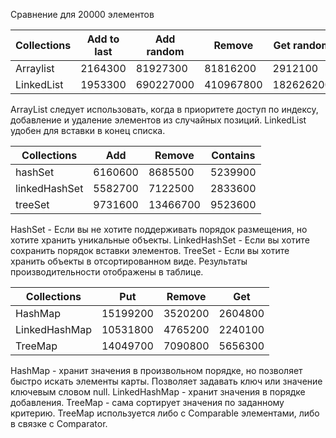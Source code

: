 Сравнение для 20000 элементов

Collections   | Add to last	 | Add random	| Remove 		| Get random
------------- | ------------ | -------------| ------------- | -------------
Arraylist  	  | 2164300		 | 81927300     | 81816200		| 2912100    
LinkedList    | 1953300		 | 690227000    | 410967800		| 182626200

ArrayList следует использовать, когда в приоритете доступ по индексу, добавление и удаление элементов из случайных позиций.
LinkedList удобен для вставки в конец списка. 


Collections   | Add 	 | Remove 		| Contains
------------- | -------- | ------------ | ----------
hashSet  	  | 6160600	 | 8685500		| 5239900    
linkedHashSet | 5582700	 | 7122500		| 2833600
treeSet	      | 9731600	 | 13466700		| 9523600


HashSet - Если вы не хотите поддерживать порядок размещения, но хотите хранить уникальные объекты.
LinkedHashSet - Если вы хотите сохранить порядок вставки элементов.
TreeSet - Если вы хотите хранить объекты в отсортированном виде.
Результаты производительности отображены в таблице.


Collections   | Put 	  | Remove 		| Get
------------- | --------- | ------------| --------
HashMap  	  | 15199200  | 3520200		| 2604800    
LinkedHashMap | 10531800  | 4765200		| 2240100
TreeMap	      | 14049700  | 7090800		| 5656300


HashMap - хранит значения в произвольном порядке, но позволяет быстро искать элементы карты. Позволяет задавать ключ или значение ключевым словом null.
LinkedHashMap - хранит значения в порядке добавления.
TreeMap - сама сортирует значения по заданному критерию. TreeMap используется либо с Comparable элементами, либо в связке с Comparator.




